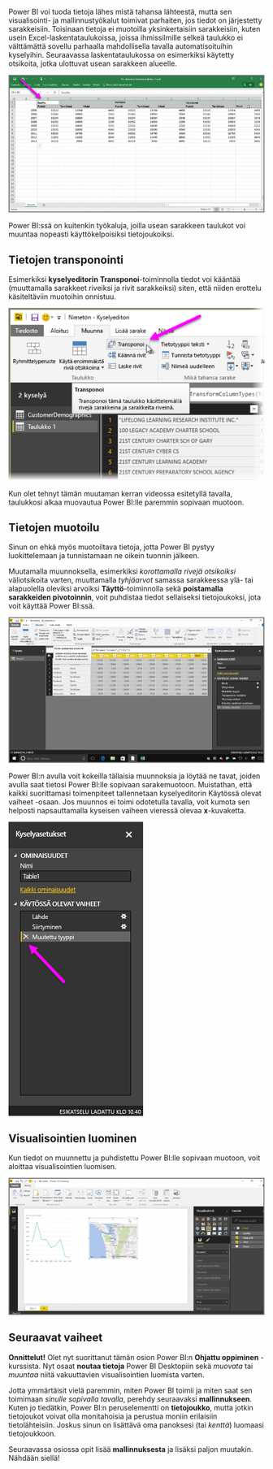 Power BI voi tuoda tietoja lähes mistä tahansa lähteestä, mutta sen visualisointi- ja mallinnustyökalut toimivat parhaiten, jos tiedot on järjestetty sarakkeisiin. Toisinaan tietoja ei muotoilla yksinkertaisiin sarakkeisiin, kuten usein Excel-laskentataulukoissa, joissa ihmissilmille selkeä taulukko ei välttämättä sovellu parhaalla mahdollisella tavalla automatisoituihin kyselyihin. Seuraavassa laskentataulukossa on esimerkiksi käytetty otsikoita, jotka ulottuvat usean sarakkeen alueelle.

![](media/1-5-cleaning-irregular-data/1-5_1.png)

Power BI:ssä on kuitenkin työkaluja, joilla usean sarakkeen taulukot voi muuntaa nopeasti käyttökelpoisiksi tietojoukoiksi.

## <a name="transpose-data"></a>Tietojen transponointi
Esimerkiksi **kyselyeditorin** **Transponoi**-toiminnolla tiedot voi kääntää (muuttamalla sarakkeet riveiksi ja rivit sarakkeiksi) siten, että niiden erottelu käsiteltäviin muotoihin onnistuu.

![](media/1-5-cleaning-irregular-data/1-5_2.png)

Kun olet tehnyt tämän muutaman kerran videossa esitetyllä tavalla, taulukkosi alkaa muovautua Power BI:lle paremmin sopivaan muotoon.

## <a name="format-data"></a>Tietojen muotoilu
Sinun on ehkä myös muotoiltava tietoja, jotta Power BI pystyy luokittelemaan ja tunnistamaan ne oikein tuonnin jälkeen.

Muutamalla muunnoksella, esimerkiksi *korottamalla rivejä otsikoiksi* väliotsikoita varten, muuttamalla *tyhjäarvot* samassa sarakkeessa ylä- tai alapuolella oleviksi arvoiksi **Täyttö**-toiminnolla sekä **poistamalla sarakkeiden pivotoinnin**, voit puhdistaa tiedot sellaiseksi tietojoukoksi, jota voit käyttää Power BI:ssä.

![](media/1-5-cleaning-irregular-data/1-5_3.png)

Power BI:n avulla voit kokeilla tällaisia muunnoksia ja löytää ne tavat, joiden avulla saat tietosi Power BI:lle sopivaan sarakemuotoon. Muistathan, että kaikki suorittamasi toimenpiteet tallennetaan kyselyeditorin Käytössä olevat vaiheet -osaan. Jos muunnos ei toimi odotetulla tavalla, voit kumota sen helposti napsauttamalla kyseisen vaiheen vieressä olevaa **x**-kuvaketta.

![](media/1-5-cleaning-irregular-data/1-5_5.png)

## <a name="create-visuals"></a>Visualisointien luominen
Kun tiedot on muunnettu ja puhdistettu Power BI:lle sopivaan muotoon, voit aloittaa visualisointien luomisen.

![](media/1-5-cleaning-irregular-data/1-5_4.png)

## <a name="next-steps"></a>Seuraavat vaiheet
**Onnittelut!** Olet nyt suorittanut tämän osion Power BI:n **Ohjattu oppiminen** -kurssista. Nyt osaat **noutaa tietoja** Power BI Desktopiin sekä *muovata* tai *muuntaa* niitä vakuuttavien visualisointien luomista varten.

Jotta ymmärtäisit vielä paremmin, miten Power BI toimii ja miten saat sen toimimaan *sinulle sopivalla tavalla*, perehdy seuraavaksi **mallinnukseen**. Kuten jo tiedätkin, Power BI:n peruselementti on **tietojoukko**, mutta jotkin tietojoukot voivat olla monitahoisia ja perustua moniin erilaisiin tietolähteisiin. Joskus sinun on lisättävä oma panoksesi (tai *kenttä*) luomaasi tietojoukkoon.

Seuraavassa osiossa opit lisää **mallinnuksesta** ja lisäksi paljon muutakin. Nähdään siellä!

